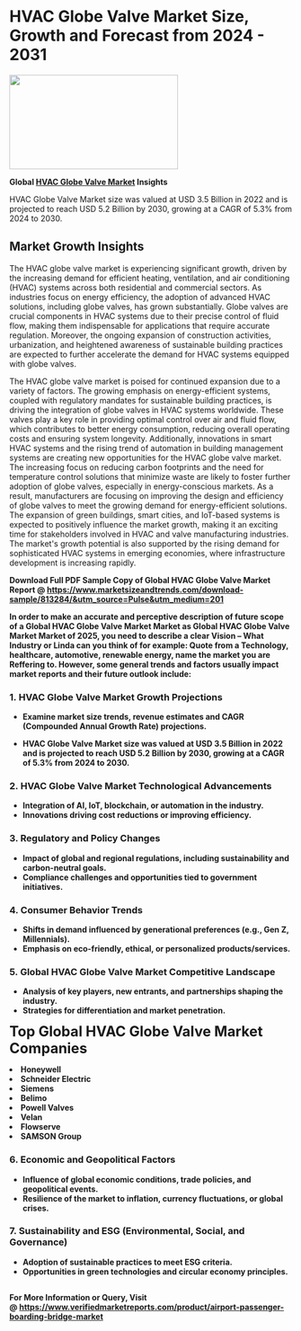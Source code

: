 <H1>HVAC Globe Valve Market Size, Growth and Forecast from 2024 - 2031</H1><img class="aligncenter size-medium wp-image-584254" src="https://thirdeyenews.in/wp-content/uploads/2024/09/Global-Market-Research-300x168.jpeg" alt="" width="300" height="168" /><p><strong>Global&nbsp;<a href="https://www.marketsizeandtrends.com/download-sample/813284/&amp;utm_source=Pulse&amp;utm_medium=201">HVAC Globe Valve Market</a> Insights</strong></p><p>HVAC Globe Valve Market size was valued at USD 3.5 Billion in 2022 and is projected to reach USD 5.2 Billion by 2030, growing at a CAGR of 5.3% from 2024 to 2030.</p><p><h2>Market Growth Insights</h2> <p>The HVAC globe valve market is experiencing significant growth, driven by the increasing demand for efficient heating, ventilation, and air conditioning (HVAC) systems across both residential and commercial sectors. As industries focus on energy efficiency, the adoption of advanced HVAC solutions, including globe valves, has grown substantially. Globe valves are crucial components in HVAC systems due to their precise control of fluid flow, making them indispensable for applications that require accurate regulation. Moreover, the ongoing expansion of construction activities, urbanization, and heightened awareness of sustainable building practices are expected to further accelerate the demand for HVAC systems equipped with globe valves.</p> <p><strong></strong></p> <p>The HVAC globe valve market is poised for continued expansion due to a variety of factors. The growing emphasis on energy-efficient systems, coupled with regulatory mandates for sustainable building practices, is driving the integration of globe valves in HVAC systems worldwide. These valves play a key role in providing optimal control over air and fluid flow, which contributes to better energy consumption, reducing overall operating costs and ensuring system longevity. Additionally, innovations in smart HVAC systems and the rising trend of automation in building management systems are creating new opportunities for the HVAC globe valve market. The increasing focus on reducing carbon footprints and the need for temperature control solutions that minimize waste are likely to foster further adoption of globe valves, especially in energy-conscious markets. As a result, manufacturers are focusing on improving the design and efficiency of globe valves to meet the growing demand for energy-efficient solutions. The expansion of green buildings, smart cities, and IoT-based systems is expected to positively influence the market growth, making it an exciting time for stakeholders involved in HVAC and valve manufacturing industries. The market's growth potential is also supported by the rising demand for sophisticated HVAC systems in emerging economies, where infrastructure development is increasing rapidly. <p><strong></p><p><span class=""><strong>Download Full PDF Sample Copy of Global HVAC Globe Valve Market Report</strong> @ <a href="https://www.marketsizeandtrends.com/download-sample/813284/&amp;utm_source=Pulse&amp;utm_medium=201" target="_blank">https://www.marketsizeandtrends.com/download-sample/813284/&amp;utm_source=Pulse&amp;utm_medium=201</a></span></p><p>In order to make an accurate and perceptive description of future scope of a Global&nbsp;HVAC Globe Valve Market Market as Global&nbsp;HVAC Globe Valve Market Market of 2025, you need to describe a clear Vision &ndash; What Industry or Linda can you think of for example: Quote from a Technology, healthcare, automotive, renewable energy, name the market you are Reffering to. However, some general trends and factors usually impact market reports and their future outlook include:</p><h3>1.&nbsp;<strong>HVAC Globe Valve Market Growth Projections</strong></h3><ul><li>Examine market size trends, revenue estimates and CAGR (Compounded Annual Growth Rate) projections.</li><li><p>HVAC Globe Valve Market size was valued at USD 3.5 Billion in 2022 and is projected to reach USD 5.2 Billion by 2030, growing at a CAGR of 5.3% from 2024 to 2030.</p></li></ul><h3>2.&nbsp;<strong>HVAC Globe Valve Market Technological Advancements</strong></h3><ul><li>Integration of AI, IoT, blockchain, or automation in the industry.</li><li>Innovations driving cost reductions or improving efficiency.</li></ul><h3>3.&nbsp;<strong>Regulatory and Policy Changes</strong></h3><ul><li>Impact of global and regional regulations, including sustainability and carbon-neutral goals.</li><li>Compliance challenges and opportunities tied to government initiatives.</li></ul><h3>4.&nbsp;<strong>Consumer Behavior Trends</strong></h3><ul><li>Shifts in demand influenced by generational preferences (e.g., Gen Z, Millennials).</li><li>Emphasis on eco-friendly, ethical, or personalized products/services.</li></ul><h3>5.&nbsp;<strong>Global HVAC Globe Valve Market Competitive Landscape</strong></h3><ul><li>Analysis of key players, new entrants, and partnerships shaping the industry.</li><li>Strategies for differentiation and market penetration.</li></ul><p data-pm-slice="1 1 []"><span style="color: inherit; font-family: inherit; font-size: 25px;">Top Global HVAC Globe Valve Market Companies</span></p><div class="" data-test-id=""><p><li>Honeywell</li><li> Schneider Electric</li><li> Siemens</li><li> Belimo</li><li> Powell Valves</li><li> Velan</li><li> Flowserve</li><li> SAMSON Group</li></p></div><h3>6.&nbsp;<strong>Economic and Geopolitical Factors</strong></h3><ul><li>Influence of global economic conditions, trade policies, and geopolitical events.</li><li>Resilience of the market to inflation, currency fluctuations, or global crises.</li></ul><h3>7.&nbsp;<strong>Sustainability and ESG (Environmental, Social, and Governance)</strong></h3><ul><li>Adoption of sustainable practices to meet ESG criteria.</li><li>Opportunities in green technologies and circular economy principles.</li></ul><h2><strong style="font-size: 14px;">For More Information or Query, Visit @&nbsp;</strong><a style="background-color: #ffffff; font-size: 14px;" href="https://www.marketsizeandtrends.com/report/hvac-globe-valve-market/" target="_blank">https://www.verifiedmarketreports.com/product/airport-passenger-boarding-bridge-market</a></h2>
